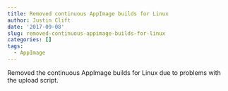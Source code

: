 ```yaml
---
title: Removed continuous AppImage builds for Linux
author: Justin Clift
date: '2017-09-08'
slug: removed-continuous-appimage-builds-for-linux
categories: []
tags:
  - AppImage
---
```

Removed the continuous AppImage builds for Linux due to problems with the upload script.